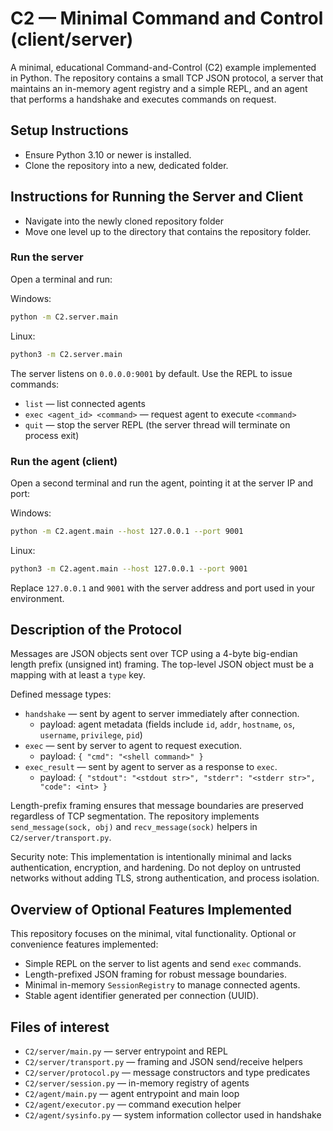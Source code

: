 # C2 — Minimal Command and Control (client/server)

A minimal, educational Command-and-Control (C2) example implemented in Python. The repository contains a small TCP JSON protocol, a server that maintains an in-memory agent registry and a simple REPL, and an agent that performs a handshake and executes commands on request.

## Setup Instructions

- Ensure Python 3.10 or newer is installed.
- Clone the repository into a new, dedicated folder.

## Instructions for Running the Server and Client

- Navigate into the newly cloned repository folder 
- Move one level up to the directory that contains the repository folder.

### Run the server
Open a terminal and run:

Windows: 
```bash
python -m C2.server.main
```
Linux:
```bash
python3 -m C2.server.main
```
The server listens on `0.0.0.0:9001` by default. Use the REPL to issue commands:
- `list` — list connected agents
- `exec <agent_id> <command>` — request agent to execute `<command>`
- `quit` — stop the server REPL (the server thread will terminate on process exit)

### Run the agent (client)
Open a second terminal and run the agent, pointing it at the server IP and port:

Windows: 
```bash
python -m C2.agent.main --host 127.0.0.1 --port 9001
```
Linux:
```bash
python3 -m C2.agent.main --host 127.0.0.1 --port 9001
```
Replace `127.0.0.1` and `9001` with the server address and port used in your environment.

## Description of the Protocol

Messages are JSON objects sent over TCP using a 4-byte big-endian length prefix (unsigned int) framing. The top-level JSON object must be a mapping with at least a `type` key.

Defined message types:
- `handshake` — sent by agent to server immediately after connection.
  - payload: agent metadata (fields include `id`, `addr`, `hostname`, `os`, `username`, `privilege`, `pid`)
- `exec` — sent by server to agent to request execution.
  - payload: `{ "cmd": "<shell command>" }`
- `exec_result` — sent by agent to server as a response to `exec`.
  - payload: `{ "stdout": "<stdout str>", "stderr": "<stderr str>", "code": <int> }`

Length-prefix framing ensures that message boundaries are preserved regardless of TCP segmentation. The repository implements `send_message(sock, obj)` and `recv_message(sock)` helpers in `C2/server/transport.py`.

Security note: This implementation is intentionally minimal and lacks authentication, encryption, and hardening. Do not deploy on untrusted networks without adding TLS, strong authentication, and process isolation.

## Overview of Optional Features Implemented

This repository focuses on the minimal, vital functionality. Optional or convenience features implemented:

- Simple REPL on the server to list agents and send `exec` commands.
- Length-prefixed JSON framing for robust message boundaries.
- Minimal in-memory `SessionRegistry` to manage connected agents.
- Stable agent identifier generated per connection (UUID).

## Files of interest

- `C2/server/main.py` — server entrypoint and REPL
- `C2/server/transport.py` — framing and JSON send/receive helpers
- `C2/server/protocol.py` — message constructors and type predicates
- `C2/server/session.py` — in-memory registry of agents
- `C2/agent/main.py` — agent entrypoint and main loop
- `C2/agent/executor.py` — command execution helper
- `C2/agent/sysinfo.py` — system information collector used in handshake

